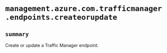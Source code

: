 # `management.azure.com.trafficmanager.endpoints.createorupdate`

## `summary`
Create or update a Traffic Manager endpoint.


